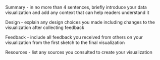 Summary - 
in no more than 4 sentences, briefly introduce your data visualization 
and add any context that can help readers understand it


Design - explain any design choices you made including changes to the visualization 
after collecting feedback


Feedback - include all feedback you received from others on your visualization from the
 first sketch to the final visualization
 
 
Resources - list any sources you consulted to create your visualization